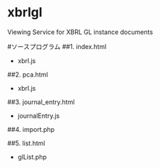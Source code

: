 xbrlgl
======

Viewing Service for XBRL GL instance documents

#ソースプログラム
##1. index.html
-    xbrl.js

##2. pca.html
-    xbrl.js

##3. journal_entry.html
-    journalEntry.js

##4. import.php

##5. list.html
-    glList.php
